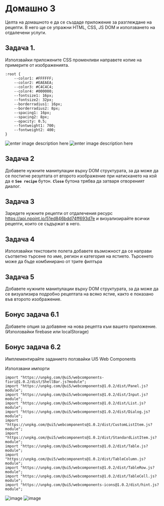 # Домашно 3
Целта на домашното е да се създаде приложение за разглеждане на рецепти. В него ще се упражни HTML, CSS, JS DOM и използването на отдалечени услуги.

## Задача 1.
Използвайки приложените CSS променливи направете копие на примерите от изображенията.

	:root {
	    --color1: #FFFFFF;
	    --color2: #EAEAEA;
	    --color3: #C4C4C4;
	    --color4: #000000;
	    --fontsize1: 16px;
	    --fontsize2: 32px;
	    --borderradius1: 16px;
	    --borderradius2: 8px;
	    --spacing1: 16px;
	    --spacing2: 8px;
	    --opacity: 0.5;
	    --fontweight1: 700;
	    --fontweight2: 400;
    }

![enter image description here](https://i.postimg.cc/Kc9GHRDb/image.png)
![enter image description here](https://i.postimg.cc/dt11s8VD/image.png)

## Задача 2
Добавете нужните манипулации върху DOM структурата, за да може да се постигне резултата от второто изображение при натискането на кой да е **`See recipe`** бутон. **`Close`** бутона трябва да затваря отвореният диалог.

## Задача 3
Заредете нужните рецепти от отдалечения ресурс https://api.npoint.io/51ed846bdd74ff693d7e и визуализирайте всички рецепти, които се съдържат в него.

## Задача 4
Използвайки текстовите полета добавете възможност да се направи съответно търсене по име, регион и категория на ястието. Търсенето може да бъде комбинирано от трите филтъра

## Задача 5
Добавете нужните манипулации върху DOM структурата, за да може да се визуализира подробно рецептата на всяко ястие, както е показано във второто изображение.

## Бонус задача 6.1
Добавете опция за добавяне на нова рецепта към вашето приложение. (Използвайки firebase или localStorage)

## Бонус задача 6.2
Имплементирайте заданието ползвайки UI5 Web Components

Използвани импорти
```
import "https://unpkg.com/@ui5/webcomponents-fiori@1.0.2/dist/ShellBar.js?module";
import "https://unpkg.com/@ui5/webcomponents@1.0.2/dist/Panel.js?module";
import "https://unpkg.com/@ui5/webcomponents@1.0.2/dist/Input.js?module";
import "https://unpkg.com/@ui5/webcomponents@1.0.2/dist/List.js?module";
import "https://unpkg.com/@ui5/webcomponents@1.0.2/dist/Dialog.js?module";
import "https://unpkg.com/@ui5/webcomponents@1.0.2/dist/CustomListItem.js?module";
import "https://unpkg.com/@ui5/webcomponents@1.0.2/dist/StandardListItem.js?module";
import "https://unpkg.com/@ui5/webcomponents@1.0.2/dist/Table.js?module";
import "https://unpkg.com/@ui5/webcomponents@1.0.2/dist/TableColumn.js?module";
import "https://unpkg.com/@ui5/webcomponents@1.0.2/dist/TableRow.js?module";
import "https://unpkg.com/@ui5/webcomponents@1.0.2/dist/TableCell.js?module";
import "https://unpkg.com/@ui5/webcomponents-icons@1.0.2/dist/hint.js?module";
```

![image](https://user-images.githubusercontent.com/5821279/147001599-7a757693-5dbf-40e8-8866-1748e1b50632.png)
![image](https://user-images.githubusercontent.com/5821279/147001642-eb6c2b4d-9ad2-4b7d-aad3-0a8c113a229b.png)

